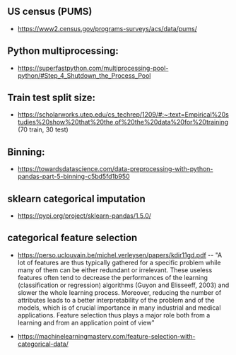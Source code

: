 ## US census (PUMS)
- https://www2.census.gov/programs-surveys/acs/data/pums/

## Python multiprocessing: 
- https://superfastpython.com/multiprocessing-pool-python/#Step_4_Shutdown_the_Process_Pool

## Train test split size:
- https://scholarworks.utep.edu/cs_techrep/1209/#:~:text=Empirical%20studies%20show%20that%20the,of%20the%20data%20for%20training (70 train, 30 test)

## Binning:
- https://towardsdatascience.com/data-preprocessing-with-python-pandas-part-5-binning-c5bd5fd1b950

## sklearn categorical imputation
- https://pypi.org/project/sklearn-pandas/1.5.0/

## categorical feature selection
- https://perso.uclouvain.be/michel.verleysen/papers/kdir11gd.pdf
-- "A lot of features are thus typically
gathered for a specific problem while many of them
can be either redundant or irrelevant. These useless
features often tend to decrease the performances of
the learning (classification or regression) algorithms
(Guyon and Elisseeff, 2003) and slower the whole
learning process. Moreover, reducing the number of
attributes leads to a better interpretability of the problem and of the models, which is of crucial importance
in many industrial and medical applications. Feature
selection thus plays a major role both from a learning
and from an application point of view"

- https://machinelearningmastery.com/feature-selection-with-categorical-data/